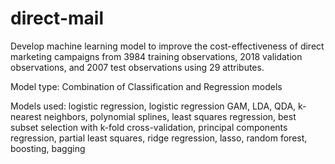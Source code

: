 # direct-mail

Develop machine learning model to improve the cost-effectiveness of direct marketing campaigns from 3984 training observations, 2018 validation observations, and 2007 test observations using 29 attributes.

Model type: Combination of Classification and Regression models

Models used: logistic regression, logistic regression GAM, LDA, QDA, k-nearest neighbors, polynomial splines,
least squares regression, best subset selection with k-fold cross-validation, principal components regression, partial least squares, ridge regression, lasso, random forest, boosting, bagging
